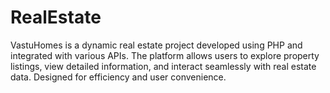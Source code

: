 # RealEstate
VastuHomes is a dynamic real estate project developed using PHP and integrated with various APIs. The platform allows users to explore property listings, view detailed information, and interact seamlessly with real estate data. Designed for efficiency and user convenience.
